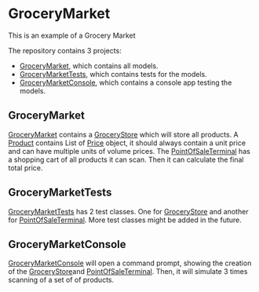 # GroceryMarket
This is an example of a Grocery Market

The repository contains 3 projects:
- [GroceryMarket](<./GroceryMarket>), which contains all models.
- [GroceryMarketTests](<./GroceryMarketTests>), which contains tests for the models.
- [GroceryMarketConsole](<./GroceryMarketConsole>), which contains a console app testing the models.

GroceryMarket
-------------
[GroceryMarket](<./GroceryMarket>) contains a [GroceryStore](<./Models/GroceryStore.cs>) which will store all products.
A [Product](<./Models/Product.cs>) contains List of [Price](<./Price.cs>) object,
it should always contain a unit price and can have multiple units of volume prices.
The [PointOfSaleTerminal](<./PointOfSaleTerminal.cs>) has a shopping cart of all products it can scan. Then it can calculate the final total price.

GroceryMarketTests
-----------------
[GroceryMarketTests](<./GroceryMarketTest>) has 2 test classes.
One for [GroceryStore](<./Models/GroceryStore.cs>) and another for [PointOfSaleTerminal](<./PointOfSaleTerminal.cs>).
More test classes might be added in the future.

GroceryMarketConsole
--------------------
[GroceryMarketConsole](<./GroceryMarketConsole>) will open a command prompt,
showing the creation of the [GroceryStore](<./Models/GroceryStore.cs>)and [PointOfSaleTerminal](<./PointOfSaleTerminal.cs>).
Then, it will simulate 3 times scanning of a set of of products.
